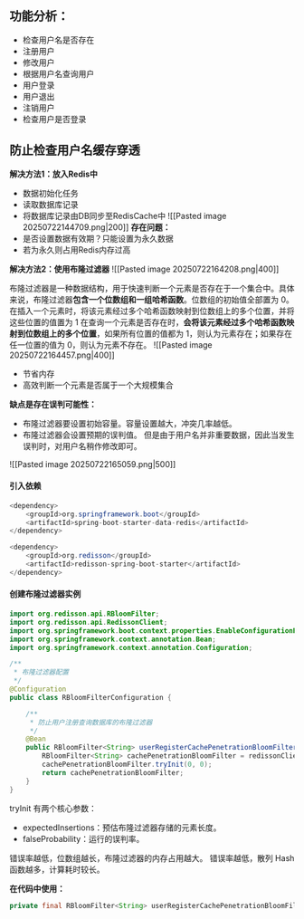 ## 功能分析：
- 检查用户名是否存在
- 注册用户
- 修改用户
- 根据用户名查询用户
- 用户登录
- 用户退出
- 注销用户
- 检查用户是否登录

## 防止检查用户名缓存穿透
**解决方法1：放入Redis中**
- 数据初始化任务
- 读取数据库记录
- 将数据库记录由DB同步至RedisCache中
 ![[Pasted image 20250722144709.png|200]]
 **存在问题：**
 - 是否设置数据有效期？只能设置为永久数据
 - 若为永久则占用Redis内存过高
 
**解决方法2：使用布隆过滤器**
![[Pasted image 20250722164208.png|400]]

布隆过滤器是一种数据结构，用于快速判断一个元素是否存在于一个集合中。具体来说，布隆过滤器**包含一个位数组和一组哈希函数**。位数组的初始值全部置为 0。在插入一个元素时，将该元素经过多个哈希函数映射到位数组上的多个位置，并将这些位置的值置为 1
在查询一个元素是否存在时，**会将该元素经过多个哈希函数映射到位数组上的多个位置**，如果所有位置的值都为 1，则认为元素存在；如果存在任一位置的值为 0，则认为元素不存在。
![[Pasted image 20250722164457.png|400]]
- 节省内存
- 高效判断一个元素是否属于一个大规模集合

**缺点是存在误判可能性：**
- 布隆过滤器要设置初始容量。容量设置越大，冲突几率越低。
- 布隆过滤器会设置预期的误判值。
但是由于用户名并非重要数据，因此当发生误判时，对用户名稍作修改即可。

![[Pasted image 20250722165059.png|500]]
#### 引入依赖
```JAVA
<dependency>
    <groupId>org.springframework.boot</groupId>
    <artifactId>spring-boot-starter-data-redis</artifactId>
</dependency>

<dependency>
    <groupId>org.redisson</groupId>
    <artifactId>redisson-spring-boot-starter</artifactId>
</dependency>
```
#### 创建布隆过滤器实例
```JAVA
import org.redisson.api.RBloomFilter;
import org.redisson.api.RedissonClient;
import org.springframework.boot.context.properties.EnableConfigurationProperties;
import org.springframework.context.annotation.Bean;
import org.springframework.context.annotation.Configuration;

/**
 * 布隆过滤器配置
 */
@Configuration
public class RBloomFilterConfiguration {

    /**
     * 防止用户注册查询数据库的布隆过滤器
     */
    @Bean
    public RBloomFilter<String> userRegisterCachePenetrationBloomFilter(RedissonClient redissonClient) {
        RBloomFilter<String> cachePenetrationBloomFilter = redissonClient.getBloomFilter("xxx");
        cachePenetrationBloomFilter.tryInit(0, 0);
        return cachePenetrationBloomFilter;
    }
}
```

tryInit 有两个核心参数：
- expectedInsertions：预估布隆过滤器存储的元素长度。
- falseProbability：运行的误判率。

错误率越低，位数组越长，布隆过滤器的内存占用越大。
错误率越低，散列 Hash 函数越多，计算耗时较长。

**在代码中使用：**
```JAVA
private final RBloomFilter<String> userRegisterCachePenetrationBloomFilter;
```
